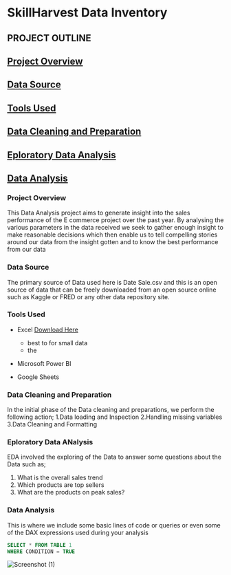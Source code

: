 # SkillHarvest Data Inventory

## PROJECT OUTLINE
## [Project Overview](#project-overview)
## [Data Source](#data-source)
## [Tools Used](#tools-used)
## [Data Cleaning and Preparation](#data-cleaning-and-preparation)
## [Eploratory Data Analysis](#exploratory-data-analysis)
## [Data Analysis](#data-analysis)

### Project Overview

This Data Analysis project aims to generate insight into the sales performance of the E commerce project over the past year. By analysing the various parameters in the data received we seek to gather enough insight to make reasonable decisions which then enable us to tell compelling stories around our data from the insight gotten and to know the best performance from our data


### Data Source

 The primary source of Data used here is Date Sale.csv and this is an open source of data that can be freely downloaded from an open source online such as Kaggle or FRED or any other data repository site.

 ### Tools Used
 
- Excel [Download Here](https://www.microsoft.com)
  - best to for small data
  - the

- Microsoft Power BI
- Google Sheets

### Data Cleaning and Preparation

In the initial phase of the Data cleaning and preparations, we perform the following action;
  1.Data loading and Inspection
  2.Handling missing variables
  3.Data Cleaning and Formatting

### Eploratory Data ANalysis

EDA involved the exploring of the Data to answer some questions about the Data such as;
  1. What is the overall sales trend
  2. Which products are top sellers
  3. What are the products on peak sales?

### Data Analysis
This is where we include some basic lines of code or queries or even some of the DAX expressions used during your analysis

``` SQL
SELECT * FROM TABLE 1
WHERE CONDITION = TRUE
```

![Screenshot (1)](https://github.com/user-attachments/assets/6cadb659-5256-4c54-a974-27b33227f529)


